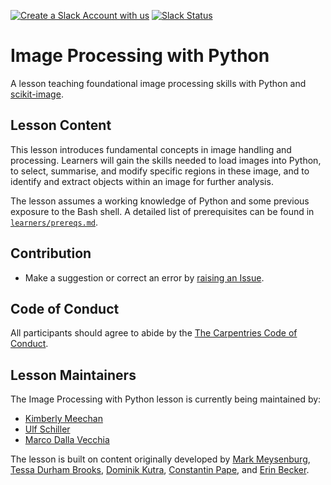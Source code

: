 [![Create a Slack Account with us](https://img.shields.io/badge/Create_Slack_Account-The_Carpentries-071159.svg)](https://slack-invite.carpentries.org/)
[![Slack Status](https://img.shields.io/badge/Slack_Channel-dc--image--processing-E01563.svg)](https://carpentries.slack.com/archives/C027H977ZGU)

# Image Processing with Python

A lesson teaching foundational image processing skills with Python and [scikit-image](https://scikit-image.org/).

## Lesson Content

This lesson introduces fundamental concepts in image handling and processing. Learners will gain the skills needed to load images into Python, to select, summarise, and modify specific regions in these image, and to identify and extract objects within an image for further analysis.

The lesson assumes a working knowledge of Python and some previous exposure to the Bash shell.
A detailed list of prerequisites can be found in [`learners/prereqs.md`](learners/prereqs.md).

## Contribution

- Make a suggestion or correct an error by [raising an Issue](https://github.com/datacarpentry/image-processing/issues).

## Code of Conduct

All participants should agree to abide by the [The Carpentries Code of Conduct](https://docs.carpentries.org/topic_folders/policies/code-of-conduct.html).

## Lesson Maintainers

The Image Processing with Python lesson is currently being maintained by:

- [Kimberly Meechan](https://github.com/K-Meech)
- [Ulf Schiller](https://github.com/uschille)
- [Marco Dalla Vecchia](https://github.com/marcodallavecchia)

The lesson is built on content originally developed by [Mark Meysenburg](https://github.com/mmeysenburg), [Tessa Durham Brooks](https://github.com/tessalea), [Dominik Kutra](https://github.com/k-dominik), [Constantin Pape](https://github.com/constantinpape), and [Erin Becker](https://github.com/ebecker).
